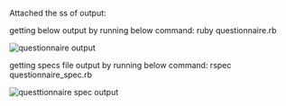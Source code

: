 Attached the ss of output:

getting below output by running below command:
ruby questionnaire.rb

![questionnaire output](https://github.com/PrajaktaMarghade/live-coding-exercise/assets/43290746/5d6f9d6f-8a4a-458e-adac-516deb3fbe2e)

getting specs file output by running below command:
rspec questionnaire_spec.rb

![questtionnaire spec output](https://github.com/PrajaktaMarghade/live-coding-exercise/assets/43290746/811ead75-9739-4f88-9eff-6de60d5ffb0d)
